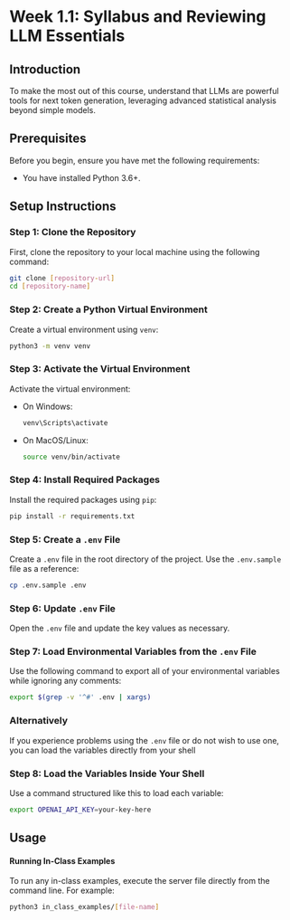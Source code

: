 # Week 1.1: Syllabus and Reviewing LLM Essentials

## Introduction
To make the most out of this course, understand that LLMs are powerful tools for next token generation, leveraging advanced statistical analysis beyond simple models.

## Prerequisites
Before you begin, ensure you have met the following requirements:
- You have installed Python 3.6+.

## Setup Instructions

### Step 1: Clone the Repository
First, clone the repository to your local machine using the following command:
```bash
git clone [repository-url]
cd [repository-name]
```

### Step 2: Create a Python Virtual Environment
Create a virtual environment using `venv`:
```bash
python3 -m venv venv
```

### Step 3: Activate the Virtual Environment
Activate the virtual environment:
- On Windows:
  ```bash
  venv\Scripts\activate
  ```
- On MacOS/Linux:
  ```bash
  source venv/bin/activate
  ```

### Step 4: Install Required Packages
Install the required packages using `pip`:
```bash
pip install -r requirements.txt
```

### Step 5: Create a `.env` File
Create a `.env` file in the root directory of the project. Use the `.env.sample` file as a reference:
```bash
cp .env.sample .env
```

### Step 6: Update `.env` File
Open the `.env` file and update the key values as necessary.

### Step 7: Load Environmental Variables from the `.env` File
Use the following command to export all of your environmental variables while ignoring any comments:
```bash
export $(grep -v '^#' .env | xargs)
```

### Alternatively
If you experience problems using the `.env` file or do not wish to use one, you can load the variables directly from your shell

### Step 8: Load the Variables Inside Your Shell
Use a command structured like this to load each variable:
```bash
export OPENAI_API_KEY=your-key-here
```

## Usage

#### Running In-Class Examples
To run any in-class examples, execute the server file directly from the command line. For example:

```bash
python3 in_class_examples/[file-name]
```